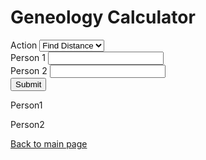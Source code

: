 <html>
<head>
    <h1>Geneology Calculator</h1>
    <script type="module" src="main.js"></script>
    <!--
    <script type="module" src="geneology.js"></script>
    -->
</head>
<body>
    <form>
        <div>
            <label>Action</label>
            <select name="action" id="action">
                <option id="find-distance" value="find-distance">Find Distance</option>
                <option id="find-path" value="find-path">Find Path</option>
            </select>
        </div>
        <div>
            <label for="person1name">Person 1</label>
            <input type="text" id="person1name" name="person1name" list="people">
        </div>
        <div>
            <label for="person2name">Person 2</label>
            <input type="text" id="person2name" name="person2name" list="people">
        </div>
        <div>
            <input type="submit" id="submit">
        </div>
        <datalist id="people">
                <option value="Internet Explorer"></option>
                <option value="Firefox"></option>
                <option value="Chrome"></option>
                <option value="Opera"></option>
                <option value="Safari"></option>
        </datalist>
    </form>
    <p id="person1display">Person1</p>
    <p id="person2display">Person2</p>
    <script>doStuff()</script>
</body>
</html>

[Back to main page](./index.md)